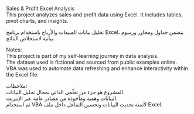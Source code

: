Sales & Profit Excel Analysis  
This project analyzes sales and profit data using Excel. It includes tables, pivot charts, and insights.

تحليل بيانات المبيعات والأرباح باستخدام برنامج Excel، يتضمن جداول ومحاور ورسوم بيانية لاستخلاص النتائج.

Notes:  
 This project is part of my self-learning journey in data analysis.  
 The dataset used is fictional and sourced from public examples online.  
VBA was used to automate data refreshing and enhance interactivity within the Excel file.

ملاحظات:  
 المشروع هو جزء من تعلّمي الذاتي بمجال تحليل البيانات.  
البيانات وهمية ومأخوذة من مصادر عامة عبر الإنترنت.  
تم استخدام VBA لأتمتة تحديث البيانات وتحسين التفاعل داخل ملف Excel.

